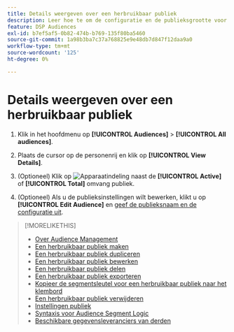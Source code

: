```yaml
---
title: Details weergeven over een herbruikbaar publiek
description: Leer hoe te om de configuratie en de publieksgrootte voor een herbruikbaar publiek te bekijken.
feature: DSP Audiences
exl-id: b7ef5af5-0b82-474b-b769-135f80ba5460
source-git-commit: 1a98b3ba7c37a768825e9e48db7d847f12daa9a0
workflow-type: tm+mt
source-wordcount: '125'
ht-degree: 0%

---
```


# Details weergeven over een herbruikbaar publiek

1. Klik in het hoofdmenu op **[!UICONTROL Audiences]** > **[!UICONTROL All audiences]**.

1. Plaats de cursor op de personenrij en klik op **[!UICONTROL View Details]**.

1. (Optioneel) Klik op ![Apparaatindeling](/help/dsp/assets/device-breakdown.png) naast de **[!UICONTROL Active]** of **[!UICONTROL Total]** omvang publiek.

1. (Optioneel) Als u de publieksinstellingen wilt bewerken, klikt u op **[!UICONTROL Edit Audience]** en [geef de publieksnaam en de configuratie uit](reusable-audience-edit.md).

>[!MORELIKETHIS]
>
>* [Over Audience Management](audience-about.md)
>* [Een herbruikbaar publiek maken](reusable-audience-create.md)
>* [Een herbruikbaar publiek dupliceren](reusable-audience-duplicate.md)
>* [Een herbruikbaar publiek bewerken](reusable-audience-edit.md)
>* [Een herbruikbaar publiek delen](reusable-audience-share.md)
>* [Een herbruikbaar publiek exporteren](reusable-audience-export.md)
>* [Kopieer de segmentsleutel voor een herbruikbaar publiek naar het klembord](reusable-audience-clipboard.md)
>* [Een herbruikbaar publiek verwijderen](reusable-audience-delete.md)
>* [Instellingen publiek](audience-settings.md)
>* [Syntaxis voor Audience Segment Logic](audience-segment-logic-syntax.md)
>* [Beschikbare gegevensleveranciers van derden](third-party-data-providers.md)

